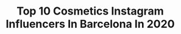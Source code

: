 ---
title: Top 10 Cosmetics Instagram Influencers In Barcelona In 2020
description: >-
  Find top cosmetics Instagram influencers in Barcelona in 2020. Most popular hashtags: #fashion #beauty #barcelona #yomequedoencasa.
platform: Instagram
profiles:
  - username: "gabbyrucci"
    fullname: >-
      𝑮𝒂𝒃𝒃𝒚 𝑹𝒖𝒄𝒄𝒊 🌵𝑶𝒖𝒓𝒈𝒍𝒂𝒎.𝒄𝒐𝒎
    location: "Spain"
    followers: 17539
    engagement: 409
    commentsToLikes: 0.183904
    id: ck5ztj8yx0ioi0i14y42m29t7
    verified: false
    hashtags: "#lips, #beautiful, #quotesenespa, #positive"
  - username: "inessachloe"
    fullname: >-
      • INÉS + CHLOE •
    location: "Spain"
    followers: 23120
    engagement: 268
    commentsToLikes: 0.797229
    id: ck14lontjvpt80i19n4dsbt8r
    verified: false
    hashtags: "#naturaleza, #cosmeticanatural, #educacionmontessori, #happy"
  - username: "andrea_m_m"
    fullname: >-
      🔅 Andrea 🔅
    location: "Spain"
    followers: 21210
    engagement: 210
    commentsToLikes: 0.156009
    id: ck0vyy56q6cz10i197g6k1m7k
    verified: false
    hashtags: "#girlssupportgirls, #sezanelovers, #staysafe, #soon"
  - username: "familishome"
    fullname: >-
      F A M I L I ‘ S   H O M E  🌸
    location: "Spain"
    followers: 5404
    engagement: 652
    commentsToLikes: 0.242549
    id: ck6u3igg5xz220j715klj0obb
    verified: false
    hashtags: "#maquillajeprofesional, #influencerblogger, #instagramer, #beautybayxmmmmitchell"
  - username: "park_nur"
    fullname: >-
      N U R
    location: "Spain"
    followers: 15389
    engagement: 551
    commentsToLikes: 0.019110
    id: ck5qedbz2zxny0i11ln0zen57
    verified: false
    hashtags: "#tiktok, #stayathome, #corona, #ibiza2020"
  - username: "rubirubiru"
    fullname: >-
      Rubi Ru
    location: "Spain"
    followers: 7645
    engagement: 835
    commentsToLikes: 0.022109
    id: ck5c3aw4iyxm60i11u1a1p61n
    verified: false
    hashtags: "#makeup, #kvdbeauty, #3ina, #thelist"
  - username: "german__hernandez"
    fullname: >-
      Germán  Hernández
    location: "Spain"
    followers: 5807
    engagement: 623
    commentsToLikes: 0.014372
    id: ck13a2vxjod200i19etboffoj
    verified: false
    hashtags: "#makeportraitsnotwar, #white, #beach, #circo"
  - username: "saizagus"
    fullname: >-
      Agustina Saiz
    location: "Spain"
    followers: 2682
    engagement: 1174
    commentsToLikes: 0.051546
    id: ck6tib47c0dr60j718aqm1lzk
    verified: false
    hashtags: "#nails, #purse, #motivationalquotes, #lipstick"
  - username: "teresa_g.zman"
    fullname: >-
      Teresa Guzman
    location: "Spain"
    followers: 21904
    engagement: 618
    commentsToLikes: 0.190035
    id: ck5zm41lgluwd0i14uoahtfo0
    verified: false
    hashtags: "#ropadeportivamujer, #inauguracion, #fashion, #margaritas"
  - username: "dibarzstyle"
    fullname: >-
      Desireé Ibarz
    location: "Spain"
    followers: 26905
    engagement: 556
    commentsToLikes: 0.087718
    id: ck6tk2gd93vl10j713pozfyql
    verified: false
    hashtags: "#streetstyle, #blogger, #beauty, #beautygirl"
---